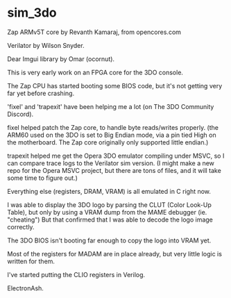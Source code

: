 # sim_3do

Zap ARMv5T core by Revanth Kamaraj, from opencores.com

Verilator by Wilson Snyder.

Dear Imgui library by Omar (ocornut).


This is very early work on an FPGA core for the 3DO console.

The Zap CPU has started booting some BIOS code, but it's not getting very far yet before crashing.

'fixel' and 'trapexit' have been helping me a lot (on The 3DO Community Discord).

fixel helped patch the Zap core, to handle byte reads/writes properly.
(the ARM60 used on the 3DO is set to Big Endian mode, via a pin tied High on the motherboard. The Zap core originally only supported little endian.)

trapexit helped me get the Opera 3DO emulator compiling under MSVC, so I can compare trace logs to the Verilator sim version.
(I might make a new repo for the Opera MSVC project, but there are tons of files, and it will take some time to figure out.)


Everything else (registers, DRAM, VRAM) is all emulated in C right now.

I was able to display the 3DO logo by parsing the CLUT (Color Look-Up Table), but only by using a VRAM dump from the MAME debugger (ie. "cheating")
But that confirmed that I was able to decode the logo image correctly.

The 3DO BIOS isn't booting far enough to copy the logo into VRAM yet.

Most of the registers for MADAM are in place already, but very little logic is written for them.

I've started putting the CLIO registers in Verilog.



ElectronAsh.
